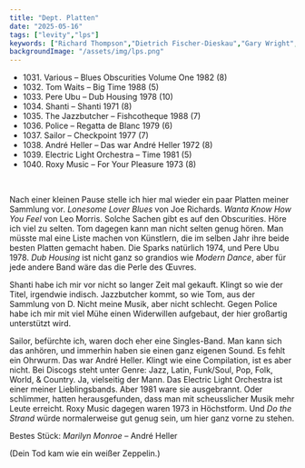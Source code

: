 ```yaml
---
title: "Dept. Platten"
date: "2025-05-16"
tags: ["levity","lps"]
keywords: ["Richard Thompson","Dietrich Fischer-Dieskau","Gary Wright","Pere Ubu","Cate Blanchett"]
backgroundImage: "/assets/img/lps.png"
---
```


<ul class="no-bullets">
<li>1031. Various – Blues Obscurities Volume One 1982 (8)</li>
<li>1032. Tom Waits – Big Time 1988 (5)</li>
<li>1033. Pere Ubu – Dub Housing 1978 (10)</li>
<li>1034. Shanti – Shanti 1971 (8)</li>
<li>1035. The Jazzbutcher – Fishcotheque 1988 (7)</li>
<li>1036. Police – Regatta de Blanc 1979 (6)</li>
<li>1037. Sailor – Checkpoint 1977 (7)</li>
<li>1038. André Heller – Das war André Heller 1972 (8)</li>
<li>1039. Electric Light Orchestra – Time 1981 (5)</li>
<li>1040. Roxy Music – For Your Pleasure 1973 (8)</li>
</ul>
</br>

Nach einer kleinen Pause stelle ich hier mal wieder ein paar Platten meiner Sammlung vor.
*Lonesome Lover Blues* von Joe Richards. *Wanta Know How You Feel* von Leo Morris. Solche Sachen gibt es auf den Obscurities. Höre ich viel zu selten. Tom dagegen kann man nicht selten genug hören.
Man müsste mal eine Liste machen von Künstlern, die im selben Jahr ihre beide besten Platten gemacht haben. Die Sparks natürlich 1974, und Pere Ubu 1978. *Dub Housing* ist nicht ganz so grandios wie *Modern Dance*, aber für jede andere Band wäre das die Perle des Œuvres.

Shanti habe ich mir vor nicht so langer Zeit mal gekauft. Klingt so wie der Titel, irgendwie indisch. Jazzbutcher kommt, so wie Tom, aus der Sammlung von D. Nicht meine Musik, aber nicht schlecht. Gegen Police habe ich mir mit viel Mühe einen Widerwillen aufgebaut, der hier großartig unterstützt wird.

Sailor, befürchte ich, waren doch eher eine Singles-Band. Man kann sich das anhören, und immerhin haben sie einen ganz eigenen Sound. Es fehlt ein Ohrwurm. Das war André Heller. Klingt wie eine Compilation, ist es aber nicht. Bei Discogs steht unter Genre: Jazz, Latin, Funk/Soul, Pop, Folk, World, & Country. Ja, vielseitig der Mann. Das Electric Light Orchestra ist einer meiner Lieblingsbands. Aber 1981 ware sie ausgebrannt. Oder schlimmer, hatten herausgefunden, dass man mit scheusslicher Musik mehr Leute erreicht. Roxy Music dagegen waren 1973 in Höchstform. Und *Do the Strand* würde normalerweise gut genug sein, um hier ganz vorne zu stehen.

Bestes Stück: *Marilyn Monroe* – André Heller

(Dein Tod kam wie ein weißer Zeppelin.)